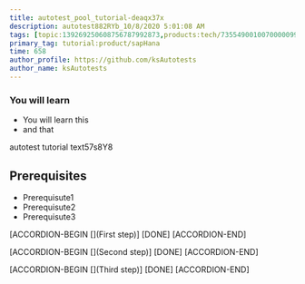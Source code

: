 ```yaml
---
title: autotest_pool_tutorial-deaqx37x
description: autotest882RYb_10/8/2020 5:01:08 AM
tags: [topic:139269250608756787992873,products:tech/73554900100700000996,tutorial:experience/advanced]
primary_tag: tutorial:product/sapHana
time: 658
author_profile: https://github.com/ksAutotests
author_name: ksAutotests
---
```

### You will learn
- You will learn this
- and that

autotest tutorial text57s8Y8

## Prerequisites
- Prerequisute1
- Prerequisute2
- Prerequisute3

[ACCORDION-BEGIN [](First step)]
[DONE]
[ACCORDION-END]

[ACCORDION-BEGIN [](Second step)]
[DONE]
[ACCORDION-END]

[ACCORDION-BEGIN [](Third step)]
[DONE]
[ACCORDION-END]

